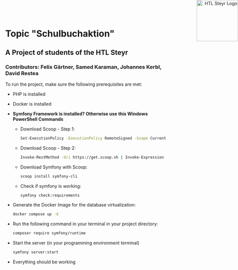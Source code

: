 <div align="right">
  <img style="height: 130px; position: absolute; top: 0; right: 0;" src="https://www.htl-ooe.at/wp-content/uploads/2022/08/logo_steyr.png" alt="HTL Steyr Logo">
</div>

# Topic "Schulbuchaktion"

## A Project of students of the HTL Steyr

### Contributors: Felix Gärtner, Samed Karaman, Johannes Kerbl, David Restea

To run the project, make sure the following prerequisites are met:

- PHP is installed
  
- Docker is installed

- **Symfony Framework is installed? Otherwise use this Windows PowerShell Commands**
    - Download Scoop - Step 1:
        ```bash
        Set-ExecutionPolicy -ExecutionPolicy RemoteSigned -Scope CurrentUser
        ```
    - Download Scoop - Step 2:
        ```bash
        Invoke-RestMethod -Uri https://get.scoop.sh | Invoke-Expression
        ```
    - Download Symfony with Scoop:
        ```bash
        scoop install symfony-cli
        ```
    - Check if symfony is working:
        ```bash
        symfony check:requirements
        ```
- Generate the Docker Image for the database virtualization:
    ```bash
    docker compose up -d
    ```
- Run the following command in your terminal in your project directory:
    ```bash
    composer require symfony/runtime
    ```
- Start the server (in your programming environment terminal)
    ```bash
    symfony server:start
    ```
- Everything should be working
